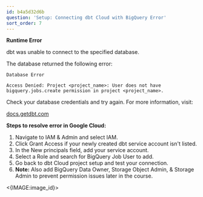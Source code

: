 ```yaml
---
id: b4a5d32d6b
question: 'Setup: Connecting dbt Cloud with BigQuery Error'
sort_order: 7
---
```


**Runtime Error**

dbt was unable to connect to the specified database.

The database returned the following error:

```plaintext
Database Error

Access Denied: Project <project_name>: User does not have bigquery.jobs.create permission in project <project_name>.
```

Check your database credentials and try again. For more information, visit:

[docs.getdbt.com](https://docs.getdbt.com/docs/configure-your-profile)

**Steps to resolve error in Google Cloud:**

1. Navigate to IAM & Admin and select IAM.
2. Click Grant Access if your newly created dbt service account isn't listed.
3. In the New principals field, add your service account.
4. Select a Role and search for BigQuery Job User to add.
5. Go back to dbt Cloud project setup and test your connection.
6. **Note:** Also add BigQuery Data Owner, Storage Object Admin, & Storage Admin to prevent permission issues later in the course.

<{IMAGE:image_id}>
